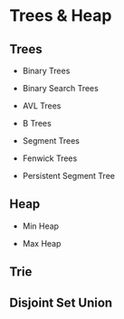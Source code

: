 # Trees & Heap 

## Trees

- Binary Trees

- Binary Search Trees

- AVL Trees

- B Trees

- Segment Trees

- Fenwick Trees

- Persistent Segment Tree

## Heap

- Min Heap

- Max Heap

## Trie

## Disjoint Set Union
